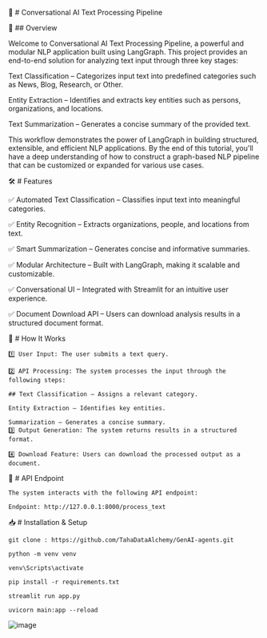 📌 # Conversational AI Text Processing Pipeline

🚀 ## Overview

  Welcome to Conversational AI Text Processing Pipeline, a powerful and modular NLP application built using LangGraph. This project provides an end-to-end solution for analyzing text input through three key stages:
  
  Text Classification – Categorizes input text into predefined categories such as News, Blog, Research, or Other.
  
  Entity Extraction – Identifies and extracts key entities such as persons, organizations, and locations.
  
  Text Summarization – Generates a concise summary of the provided text.
  
  This workflow demonstrates the power of LangGraph in building structured, extensible, and efficient NLP applications. By the end of this tutorial, you'll have a deep understanding of how to construct a graph-based NLP pipeline that can be customized or expanded for 
  various use cases.

🛠 # Features


  ✅ Automated Text Classification – Classifies input text into meaningful categories.
  
  ✅ Entity Recognition – Extracts organizations, people, and locations from text.
  
  ✅ Smart Summarization – Generates concise and informative summaries.
  
  ✅ Modular Architecture – Built with LangGraph, making it scalable and customizable.
  
  ✅ Conversational UI – Integrated with Streamlit for an intuitive user experience.
  
  ✅ Document Download API – Users can download analysis results in a structured document format.

🔧 # How It Works

    1️⃣ User Input: The user submits a text query.
    
    2️⃣ API Processing: The system processes the input through the following steps:

    ## Text Classification – Assigns a relevant category.
    
    Entity Extraction – Identifies key entities.
    
    Summarization – Generates a concise summary.
    3️⃣ Output Generation: The system returns results in a structured format.
    
    4️⃣ Download Feature: Users can download the processed output as a document.

📌 # API Endpoint

    The system interacts with the following API endpoint:
    
    Endpoint: http://127.0.0.1:8000/process_text

📥 # Installation & Setup

    git clone : https://github.com/TahaDataAlchemy/GenAI-agents.git
    
    python -m venv venv
    
    venv\Scripts\activate
    
    pip install -r requirements.txt
    
    streamlit run app.py
    
    uvicorn main:app --reload


  

![image](https://github.com/user-attachments/assets/98894240-0aee-4502-88a4-7a4b15e44417)
